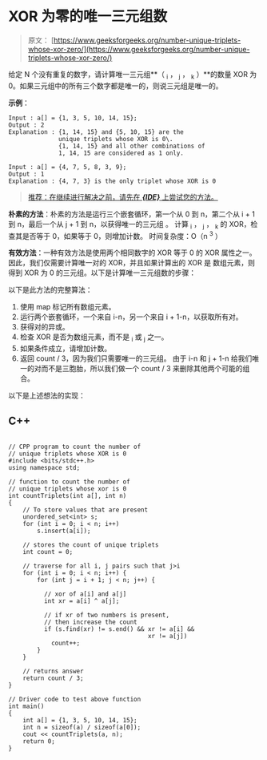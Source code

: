 # XOR 为零的唯一三元组数

> 原文： [https://www.geeksforgeeks.org/number-unique-triplets-whose-xor-zero/](https://www.geeksforgeeks.org/number-unique-triplets-whose-xor-zero/)

给定 N 个没有重复的数字，请计算唯一三元组**（ <sub>i</sub> ， <sub>j</sub> ， <sub>k</sub> ）**的数量 XOR 为 0。如果三元组中的所有三个数字都是唯一的，则说三元组是唯一的。

**示例**：

```
Input : a[] = {1, 3, 5, 10, 14, 15};
Output : 2 
Explanation : {1, 14, 15} and {5, 10, 15} are the 
              unique triplets whose XOR is 0\. 
              {1, 14, 15} and all other combinations of 
              1, 14, 15 are considered as 1 only.

Input : a[] = {4, 7, 5, 8, 3, 9};
Output : 1
Explanation : {4, 7, 3} is the only triplet whose XOR is 0 

```

> [推荐：在继续进行解决之前，请先在 ***{IDE}*** 上尝试您的方法。](https://ide.geeksforgeeks.org/)

**朴素的方法**：朴素的方法是运行三个嵌套循环，第一个从 0 到 n，第二个从 i + 1 到 n，最后一个从 j + 1 到 n，以获得唯一的三元组 。 计算 <sub>i</sub> ， <sub>j</sub> ， <sub>k</sub> 的 XOR，检查其是否等于 0，如果等于 0，则增加计数。
时间复杂度：O（n <sup>3</sup> ）

**有效方法**：一种有效方法是使用两个相同数字的 XOR 等于 0 的 XOR 属性之一。因此，我们仅需要计算唯一对的 XOR，并且如果计算出的 XOR 是 数组元素，则得到 XOR 为 0 的三元组。以下是计算唯一三元组数的步骤：

以下是此方法的完整算法：

1.  使用 map 标记所有数组元素。
2.  运行两个嵌套循环，一个来自 i-n，另一个来自 i + 1-n，以获取所有对。
3.  获得对的异或。
4.  检查 XOR 是否为数组元素，而不是 <sub>i</sub> 或 <sub>j</sub> 之一。
5.  如果条件成立，请增加计数。
6.  返回 count / 3，因为我们只需要唯一的三元组。 由于 i-n 和 j + 1-n 给我们唯一的对而不是三胞胎，所以我们做一个 count / 3 来删除其他两个可能的组合。

以下是上述想法的实现：

## C++ 

```

// CPP program to count the number of 
// unique triplets whose XOR is 0 
#include <bits/stdc++.h> 
using namespace std; 

// function to count the number of  
// unique triplets whose xor is 0 
int countTriplets(int a[], int n)  
{ 
    // To store values that are present 
    unordered_set<int> s; 
    for (int i = 0; i < n; i++) 
        s.insert(a[i]); 

    // stores the count of unique triplets 
    int count = 0; 

    // traverse for all i, j pairs such that j>i 
    for (int i = 0; i < n; i++) { 
        for (int j = i + 1; j < n; j++) { 

          // xor of a[i] and a[j] 
          int xr = a[i] ^ a[j]; 

          // if xr of two numbers is present,  
          // then increase the count 
          if (s.find(xr) != s.end() && xr != a[i] &&  
                                       xr != a[j]) 
            count++; 
        } 
    } 

    // returns answer 
    return count / 3; 
} 

// Driver code to test above function 
int main()  
{ 
    int a[] = {1, 3, 5, 10, 14, 15}; 
    int n = sizeof(a) / sizeof(a[0]);    
    cout << countTriplets(a, n);     
    return 0; 
} 

```